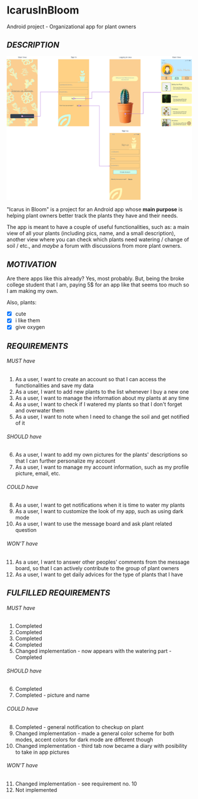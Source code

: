 # IcarusInBloom
Android project - Organizational app for plant owners

## _DESCRIPTION_

![Flowmap](flowmap.png "Flowmap")

  "Icarus in Bloom" is a project for an Android app whose **main purpose** is helping plant owners better track the plants they have and their needs. 
  
 The app is meant to have a couple of useful functionalities, such as: a main view of all your plants (including pics, name, and a small description), another view where you can check which plants need watering / change of soil / etc., and _maybe_ a forum with discussions from more plant owners.   

## _MOTIVATION_

  Are there apps like this already? Yes, most probably. But, being the broke college student that I am, paying 5$ for an app like that seems too much so I am making my own.
  
  Also, plants:
  - [x] cute
  - [x] i like them
  - [x] give oxygen
  
 ## _REQUIREMENTS_ 
 
###### MUST have

 1. As a user, I want to create an account so that I can access the functionalities and save my data
 2. As a user, I want to add new plants to the list whenever I buy a new one
 3. As a user, I want to manage the information about my plants at any time
 4. As a user, I want to check if I watered my plants so that I don't forget and overwater them
 5. As a user, I want to note when I need to change the soil and get notified of it
 
 ###### SHOULD have
 
 6. As a user, I want to add my own pictures for the plants' descriptions so that I can further personalize my account
 7. As a user, I want to manage my account information, such as my profile picture, email, etc.
 
 ###### COULD have
 
 8. As a user, I want to get notifications when it is time to water my plants
 9. As a user, I want to customize the look of my app, such as using dark mode
 10. As a user, I want to use the message board and ask plant related question
 
 ###### WON'T have
 
 11. As a user, I want to answer other peoples' comments from the message board, so that I can actively contribute to the group of plant owners
 12. As a user, I want to get daily advices for the type of plants that I have


  ## _FULFILLED REQUIREMENTS_
  
  ###### MUST have

 1. Completed
 2. Completed
 3. Completed
 4. Completed
 5. Changed implementation - now appears with the watering part - Completed
 
 ###### SHOULD have
 
 6. Completed
 7. Completed - picture and name
 
 ###### COULD have
 
 8. Completed - general notification to checkup on plant
 9. Changed implementation - made a general color scheme for both modes, accent colors for dark mode are different though
 10. Changed implementation - third tab now became a diary with posibility to take in app pictures
 
 ###### WON'T have
 
 11. Changed implementation - see requirement no. 10
 12. Not implemented
